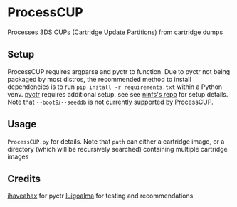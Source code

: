 # ProcessCUP

Processes 3DS CUPs (Cartridge Update Partitions) from cartridge dumps

## Setup

ProcessCUP requires argparse and pyctr to function. Due to pyctr not being packaged by most distros, the recommended method to install dependencies is to run `pip install -r requirements.txt` within a Python venv. [pyctr](https://github.com/ihaveamac/pyctr) requires additional setup, see see [ninfs's repo](https://github.com/ihaveamac/ninfs#setup) for setup details. Note that `--boot9`/`--seeddb` is not currently supported by ProcessCUP.

## Usage

`ProcessCUP.py` for details. Note that `path` can either a cartridge image, or a directory (which will be recursively searched) containing multiple cartridge images

## Credits

[ihaveahax](https://github.com/ihaveamac) for pyctr
[luigoalma](https://github.com/luigoalma) for testing and recommendations
